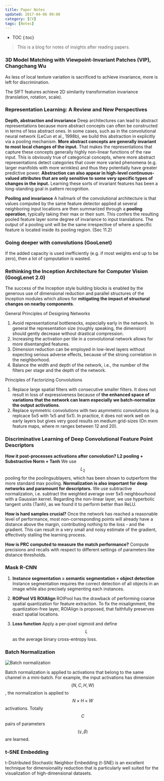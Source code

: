 ```yaml
---
title: Paper Notes
updated: 2017-04-06 09:00
category: [CV]
tags: [Notes]
---
```


* TOC
{:toc}

>This is a blog for notes of insights after reading papers.

### 3D Model Matching with Viewpoint-Invariant Patches (VIP), Changchang Wu
As less of local texture variation is sacrificed to achieve invariance, more is left for discrimination.

The SIFT features achieve 2D similarity transformation invariance (translation, rotation, scale).

### Representation Learning: A Review and New Perspectives

**Depth, abstraction and invariance** Deep architectures can lead to abstract representations because more abstract concepts can often be constructed in terms of less abstract ones. In some
cases, such as in the convolutional neural network (LeCun et al., 1998b), we build this abstraction in explicitly via a pooling mechanism. **More abstract concepts are generally invariant to most local changes of the input.** That makes the representations that capture these concepts generally
highly non-linear functions of the raw input. This is obviously true of categorical concepts, where more abstract representations detect categories that cover more varied phenomena (e.g. larger manifolds with more wrinkles) and thus they potentially have greater predictive power. **Abstraction can also appear in high-level continuous-valued attributes that are only sensitive to some very specific types of changes in the input.** Learning these sorts of invariant features has been a long-standing goal in pattern recognition.

**Pooling and invariance** A hallmark of the
convolutional architecture is that values computed by the same feature detector applied at several neighboring input locations are then summarized through a **pooling operation**, typically taking their max or their sum. This confers the resulting pooled feature layer some degree of invariance to input translations. The output of a pooling unit will be the same irrespective of where a specific feature
is located inside its pooling region. (Sec 11.2)

### Going deeper with convolutions (GooLenet)

If the added capacity is used inefficiently (e.g. if most weights end up to be zero), then a lot of cpmputation is wasted.

### Rethinking the Inception Architecture for Computer Vision (GoogLenet 2.0)

The success of the Inception style building blocks is enabled by the generous use of dimensional reduction and parallel structures of the Inception modules which allows for **mitigating the impact of structural changes on nearby components**.

General Principles of Designing Networks

1. Avoid representational bottlenecks, especially early in the network. In general the representation size (roughly speaking, the dimension) should gently decrease without drastical compression.
2. Increasing the activation per tile in a convolutional network allows for more disentangled features.
3. Dimension reduction can be employed in low-level layers without expecting serious adverse effects, because of the strong correlation in the neighborhood.
4. Balance the width and depth of the network, i.e., the number of the filters per stage and the depth of the network.

Principles of Factorizing Convolutions

1. Replace large spatial filters with consecutive smaller filters. It does not result in loss of expressiveness because of **the enhanced space of variations that the network can learn especially we batch-normalize the output activations**.
2. Replace symmetric convolutions with two asymmetric convolutions (e.g. replcace 5x5 with 1x5 and 5x1). In practice, it does not work well on early layers but gives very good results on medium grid-sizes (On mxm feature maps, where m ranges between 12 and 20).

### Discriminative Learning of Deep Convolutional Feature Point Descriptors

**How it post-processes activations after convolution? L2 pooling + Substractive Norm + Tanh**
We use $$L_2$$ pooling for the poolingsublayers, which has been shown to outperform the more standard max pooling. **Normalization is also important for deep networks and paramount for descriptors.** We use subtractive normalization, i.e. subtract the weighted average over 5x5 neighbourhood with a Gaussian kernel. Regarding the non-linear layer, we use hyperbolic tangent units (Tanh), as we found it to perform better than ReLU.

**How is hard samples crucial?** Once the network has reached a reasonable level of performance, most non-corresponding points will already have a distance above the margin, contributing nothing to the loss - and the gradient. This can result in a very small and noisy estimate of the gradient, effectively stalling the learning process.

**How is PRC computed to measure the match performance?** Compute precisions and recalls with respect to different settings of parameters like distance thresholds.

### Mask R-CNN

1. **Instance segmentation = semantic segmentation + object detection** Instance segmentation requires the correct detection of all objects in an image while also precisely segmenting each instances.

2. **ROIPool VS ROIAlign** ROIPool has the drawback of performing coarse spatial quantization for feature extraction. To fix the misalignment, the quantization-free layer, ROIAlign is proposed, that faithfully preserves exact spatial locations.

3. **Loss function** Apply a per-pixel sigmoid and define $$L$$ as the average binary cross-entropy loss.

### Batch Normalization

![Batch normalization]({{site.baseurl}}/images/batch_normalization.png)

Batch normalization is applied to activations that belong to the same channel in a mini-batch. For example, the input activations has dimension $$(N, C, H, W)$$, the normalization is applied to $$N\times H \times W$$ activations. Totally $$C$$ pairs of parameters $$(\gamma, \beta)$$ are learned. 

### t-SNE Embedding

t-Distributed Stochastic Neighbor Embedding (t-SNE) is an excellent technique for dimensionality reduction that is particularly well suited for the visualization of high-dimensional datasets.